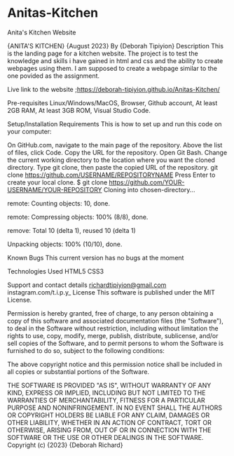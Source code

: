 # Anitas-Kitchen
Anita's Kitchen Website

{ANITA'S KITCHEN}
 {August 2023}
By {Deborah Tipiyion}
Description
This is the landing page for a kitchen website. The project is to test the knowledge and skills i have gained in html and css and the ability to create webpages using them. I am supposed to create a webpage similar to the one povided as the assignment.


Live link to the website ;https://deborah-tipiyion.github.io/Anitas-Kitchen/

Pre-requisites
Linux/Windows/MacOS,
Browser,
Github account,
At least 2GB RAM,
At least 3GB ROM,
Visual Studio Code.


Setup/Installation Requirements
This is how to set up and run this code on your computer:

On GitHub.com, navigate to the main page of the repository.
Above the list of files, click Code.
Copy the URL for the repository.
Open Git Bash.
Change the current working directory to the location where you want the cloned directory.
Type git clone, then paste the copied URL of the repository. git clone https://github.com/USERNAME/REPOSITORYNAME
Press Enter to create your local clone.
$ git clone https://github.com/YOUR-USERNAME/YOUR-REPOSITORY
Cloning into chosen-directory...

remote: Counting objects: 10, done.

remote: Compressing objects: 100% (8/8), done.

remove: Total 10 (delta 1), reused 10 (delta 1)

Unpacking objects: 100% (10/10), done.



Known Bugs
This current version has no bugs at the moment

Technologies Used
HTML5
CSS3

Support and contact details
richardtipiyion@gmail.com
instagram.com/t.i.p.y_
License
This software is published under the MIT License.

Permission is hereby granted, free of charge, to any person obtaining
a copy of this software and associated documentation files (the
"Software"), to deal in the Software without restriction, including
without limitation the rights to use, copy, modify, merge, publish,
distribute, sublicense, and/or sell copies of the Software, and to
permit persons to whom the Software is furnished to do so, subject to
the following conditions:

The above copyright notice and this permission notice shall be
included in all copies or substantial portions of the Software.

THE SOFTWARE IS PROVIDED "AS IS", WITHOUT WARRANTY OF ANY KIND,
EXPRESS OR IMPLIED, INCLUDING BUT NOT LIMITED TO THE WARRANTIES OF
MERCHANTABILITY, FITNESS FOR A PARTICULAR PURPOSE AND
NONINFRINGEMENT. IN NO EVENT SHALL THE AUTHORS OR COPYRIGHT HOLDERS BE
LIABLE FOR ANY CLAIM, DAMAGES OR OTHER LIABILITY, WHETHER IN AN ACTION
OF CONTRACT, TORT OR OTHERWISE, ARISING FROM, OUT OF OR IN CONNECTION
WITH THE SOFTWARE OR THE USE OR OTHER DEALINGS IN THE SOFTWARE.
Copyright (c) {2023} {Deborah Richard}

